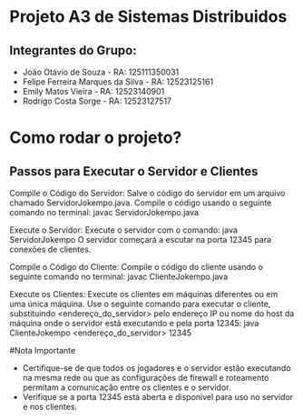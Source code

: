 # Projeto A3 de Sistemas Distribuidos

## Integrantes do Grupo:

- João Otávio de Souza - RA: 125111350031
- Felipe Ferreira Marques da Silva - RA: 12523125161
- Emily Matos Vieira - RA: 12523140901
- Rodrigo Costa Sorge - RA: 12523127517

# Como rodar o projeto?

## Passos para Executar o Servidor e Clientes

Compile o Código do Servidor:
Salve o código do servidor em um arquivo chamado ServidorJokempo.java. Compile o código usando o seguinte comando no terminal: javac ServidorJokempo.java

Execute o Servidor:
Execute o servidor com o comando: java ServidorJokempo
O servidor começará a escutar na porta 12345 para conexões de clientes.

Compile o Código do Cliente:
Compile o código do cliente usando o seguinte comando no terminal: javac ClienteJokempo.java

Execute os Clientes:
Execute os clientes em máquinas diferentes ou em uma única máquina. Use o seguinte comando para executar o cliente, substituindo <endereço_do_servidor> pelo endereço IP ou nome do host da máquina onde o servidor está executando e <porta> pela porta 12345: java ClienteJokempo <endereço_do_servidor> 12345

#Nota Importante

- Certifique-se de que todos os jogadores e o servidor estão executando na mesma rede ou que as configurações de firewall e roteamento permitam a comunicação entre os clientes e o servidor.
- Verifique se a porta 12345 está aberta e disponível para uso no servidor e nos clientes.
